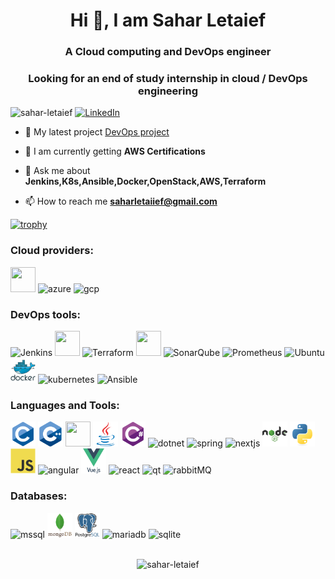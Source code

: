 <h1 align="center">Hi 👋, I am Sahar Letaief</h1>
<h3 align="center">A Cloud computing and DevOps engineer</h3>
<h3 align="center">Looking for an end of study internship in cloud / DevOps engineering</h3>
<p align="left"> <img src="https://komarev.com/ghpvc/?username=sahar-letaief&label=Profile%20views&color=0e75b6&style=flat" alt="sahar-letaief" /> 
<a href="https://linkedin.com/in/sahar-letaief-ba6376197" rel="nofollow"><img src="https://camo.githubusercontent.com/d94940866c98cb4fca5783c4e8ac95776d2f52df6bbf3d5ab9e30d76836f30ae/68747470733a2f2f696d672e736869656c64732e696f2f62616467652f4c696e6b6564496e2d2532333030373742352e7376673f6c6f676f3d6c696e6b6564696e266c6f676f436f6c6f723d7768697465" alt="LinkedIn" data-canonical-src="https://img.shields.io/badge/LinkedIn-%230077B5.svg?logo=linkedin&amp;logoColor=white" style="max-width: 100 %;" class="hoverZoomLink"></a> </p>

- 🔭 My latest project [DevOps project](https://github.com/orgs/5ARCTIC5-G3-DevOps/repositories)
- 🌱 I am currently getting **AWS Certifications**

- 💬 Ask me about **Jenkins,K8s,Ansible,Docker,OpenStack,AWS,Terraform**

- 📫 How to reach me **saharletaiief@gmail.com**
  
[![trophy](https://github-profile-trophy.vercel.app/?username=sahar-letaief&theme=onedark&title=Joined2020,Experience,Repositories,Commits,MultiLanguage,Stars,Followers)](https://github.com/sahar-letaief/github-profile-trophy)

<!-- [![Sahar Letaief's GitHub stats](https://github-readme-stats.vercel.app/api?username=sahar-letaief&theme=onedark)](https://github.com/sahar-letaief/github-readme-stats) -->

<h3 align="left">Cloud providers:</h3>
<p align="left">
     <img src="https://cdn.jsdelivr.net/gh/devicons/devicon@latest/icons/amazonwebservices/amazonwebservices-original-wordmark.svg" width="40" height="40" />
     <img src="https://www.vectorlogo.zone/logos/microsoft_azure/microsoft_azure-icon.svg" alt="azure" width="40" height="40"/>
     <img src="https://www.vectorlogo.zone/logos/google_cloud/google_cloud-icon.svg" alt="gcp" width="40" height="40"/>
  
<h3 align="left">DevOps tools:</h3>
<p align="left">
    <img src="https://cdn.jsdelivr.net/gh/devicons/devicon/icons/jenkins/jenkins-original.svg" alt="Jenkins" width="40" height="40"/>
   <img src="https://cdn.jsdelivr.net/gh/devicons/devicon@latest/icons/githubactions/githubactions-plain.svg" width="40" height="40" />
   <img src="https://cdn.jsdelivr.net/gh/devicons/devicon@latest/icons/terraform/terraform-original-wordmark.svg" alt="Terraform" width="40" height="40" />
   <img src="https://cdn.jsdelivr.net/gh/devicons/devicon@latest/icons/portainer/portainer-original-wordmark.svg" width="40" height="40"/>
   <img src="https://cdn.jsdelivr.net/gh/devicons/devicon@latest/icons/sonarqube/sonarqube-original.svg"  alt="SonarQube" width="40" height="40" />
   <img src="https://cdn.jsdelivr.net/gh/devicons/devicon/icons/prometheus/prometheus-original-wordmark.svg" alt="Prometheus" width="40" height="40"/>
   <img src="https://cdn.jsdelivr.net/gh/devicons/devicon/icons/grafana/grafana-original-wordmark.svg" alt="Ubuntu" width="40" height="40"/>
   <img src="https://raw.githubusercontent.com/devicons/devicon/master/icons/docker/docker-original-wordmark.svg" alt="docker" width="40" height="40"/> 
   <img src="https://www.vectorlogo.zone/logos/kubernetes/kubernetes-icon.svg" alt="kubernetes" width="40" height="40"/>
   <img src="https://cdn.jsdelivr.net/gh/devicons/devicon@latest/icons/ansible/ansible-original.svg"  alt="Ansible" width="40" height="40" />



  
<h3 align="left">Languages and Tools:</h3>

<p align="left">  
    <img src="https://raw.githubusercontent.com/devicons/devicon/master/icons/c/c-original.svg" alt="c" width="40" height="40"/> 
    <img src="https://raw.githubusercontent.com/devicons/devicon/master/icons/cplusplus/cplusplus-original.svg" alt="cplusplus" width="40" height="40"/> 
    <img src="https://cdn.jsdelivr.net/gh/devicons/devicon@latest/icons/symfony/symfony-original-wordmark.svg" width="40" height="40" />
    <img src="https://raw.githubusercontent.com/devicons/devicon/master/icons/java/java-original.svg" alt="java" width="40" height="40"/> 
    <img src="https://raw.githubusercontent.com/devicons/devicon/master/icons/csharp/csharp-original.svg" alt="csharp" width="40" height="40"/> 
    <img src="https://cdn.jsdelivr.net/gh/devicons/devicon@latest/icons/dot-net/dot-net-plain.svg"  alt="dotnet" width="40" height="40"/>
    <img src="https://www.vectorlogo.zone/logos/springio/springio-icon.svg" alt="spring" width="40" height="40"/> 
    <img  src="https://cdn.jsdelivr.net/gh/devicons/devicon@latest/icons/nextjs/nextjs-original.svg" alt="nextjs" width="40" height="40"/> 
    <img src="https://raw.githubusercontent.com/devicons/devicon/master/icons/nodejs/nodejs-original-wordmark.svg" alt="nodejs" width="40" height="40"/> 
    <img src="https://raw.githubusercontent.com/devicons/devicon/master/icons/python/python-original.svg" alt="python" width="40" height="40"/>
    <img src="https://raw.githubusercontent.com/devicons/devicon/master/icons/javascript/javascript-original.svg" alt="javascript" width="40" height="40"/> 
    <img src="https://angular.io/assets/images/logos/angular/angular.svg" alt="angular" width="40" height="40"/> 
    <img src="https://raw.githubusercontent.com/devicons/devicon/master/icons/vuejs/vuejs-original-wordmark.svg" alt="vuejs" width="40" height="40"/> 
    <img src="https://cdn.jsdelivr.net/gh/devicons/devicon/icons/react/react-original.svg" alt="react" width="40" height="40"/> 
    <img src="https://upload.wikimedia.org/wikipedia/commons/0/0b/Qt_logo_2016.svg" alt="qt" width="40" height="40"/> 
    <img src="https://www.vectorlogo.zone/logos/rabbitmq/rabbitmq-icon.svg" alt="rabbitMQ" width="40" height="40"/>

   
  
<h3 align="left">Databases:</h3>
<p align="left">  
   <img src="https://www.svgrepo.com/show/303229/microsoft-sql-server-logo.svg" alt="mssql" width="40" height="40"/> 
   <img src="https://raw.githubusercontent.com/devicons/devicon/master/icons/mongodb/mongodb-original-wordmark.svg" alt="mongodb" width="40" height="40"/> 
   <img src="https://raw.githubusercontent.com/devicons/devicon/master/icons/postgresql/postgresql-original-wordmark.svg" alt="postgresql" width="40" height="40"/> 
   <img src="https://www.vectorlogo.zone/logos/mariadb/mariadb-icon.svg" alt="mariadb" width="40" height="40"/> 
   <img src="https://www.vectorlogo.zone/logos/sqlite/sqlite-icon.svg" alt="sqlite" width="40" height="40"/>  
<br>
<br>
<p align="center" style="margin-left: 278 px" >
  <img src="https://github-readme-stats.vercel.app/api/top-langs?username=sahar-letaief&show_icons=true&locale=en&layout=compact&theme=onedark" alt="sahar-letaief" />
</p>



